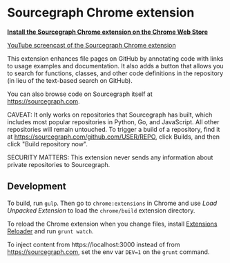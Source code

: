 # Sourcegraph Chrome extension

**[Install the Sourcegraph Chrome extension on the Chrome Web Store](https://chrome.google.com/webstore/detail/sourcegraph/dgjhfomjieaadpoljlnidmbgkdffpack?hl=en)**

[YouTube screencast of the Sourcegraph Chrome extension](https://www.youtube.com/watch?v=fxXnwhOaHuk)

This extension enhances file pages on GitHub by annotating code with links to
usage examples and documentation. It also adds a button that allows you to
search for functions, classes, and other code definitions in the repository (in
lieu of the text-based search on GitHub).

You can also browse code on Sourcegraph itself at https://sourcegraph.com.

CAVEAT: It only works on repositories that Sourcegraph has built, which includes
most popular repositories in Python, Go, and JavaScript. All other repositories
will remain untouched. To trigger a build of a repository, find it at
https://sourcegraph.com/github.com/USER/REPO, click Builds, and then click
"Build repository now".

SECURITY MATTERS: This extension never sends any information about private
repositories to Sourcegraph.

## Development

To build, run `gulp`. Then go to `chrome:extensions` in Chrome and use *Load Unpacked Extension* to
load the `chrome/build` extension directory.

To reload the Chrome extension when you change files, install
[Extensions Reloader](https://chrome.google.com/webstore/detail/fimgfedafeadlieiabdeeaodndnlbhid)
and run `grunt watch`.

To inject content from https://localhost:3000 instead of from
https://sourcegraph.com, set the env var `DEV=1` on the `grunt` command.


